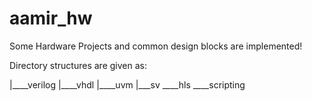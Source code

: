 # aamir_hw
Some Hardware Projects and common design blocks are implemented!

Directory structures are given as: 

|____verilog
|____vhdl
|____uvm
|___sv
____hls
____scripting